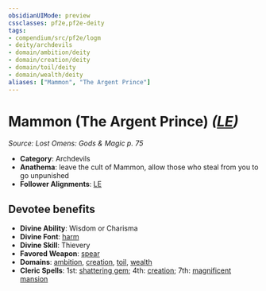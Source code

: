```yaml
---
obsidianUIMode: preview
cssclasses: pf2e,pf2e-deity
tags:
- compendium/src/pf2e/logm
- deity/archdevils
- domain/ambition/deity
- domain/creation/deity
- domain/toil/deity
- domain/wealth/deity
aliases: ["Mammon", "The Argent Prince"]
---
```

# Mammon (The Argent Prince) *([LE](rules/traits/le-b1.md "Lawful Evil Alignment Trait"))*  
*Source: Lost Omens: Gods & Magic p. 75*  

- **Category**: Archdevils
- **Anathema**: leave the cult of Mammon, allow those who steal from you to go unpunished
- **Follower Alignments**: [LE](rules/traits/le-b1.md "Lawful Evil Alignment Trait")

## Devotee benefits

- **Divine Ability**: Wisdom or Charisma
- **Divine Font**: [harm](compendium/spells/harm.md)
- **Divine Skill**: Thievery
- **Favored Weapon**: [spear](compendium/equipment/items/spear.md)
- **Domains**: [ambition](compendium/setting/domains.md#Ambition), [creation](compendium/setting/domains.md#Creation), [toil](compendium/setting/domains.md#Toil), [wealth](compendium/setting/domains.md#Wealth)
- **Cleric Spells**: 1st: [shattering gem](compendium/spells/shattering-gem-logm.md); 4th: [creation](compendium/spells/creation.md); 7th: [magnificent mansion](compendium/spells/magnificent-mansion.md)